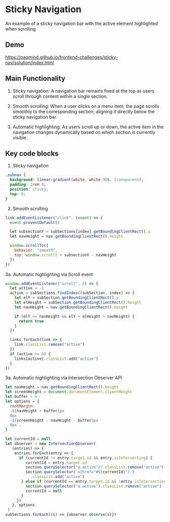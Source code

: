# Sticky Navigation 

An example of a sticky navigation bar with the active element highlighted when scrolling

## Demo
https://paqmind.github.io/frontend-challenges/sticky-nav/solution/index.html

## Main Functionality

1. Sticky navigation: A navigation bar remains fixed at the top as users scroll 
through content within a single section.
   
2. Smooth scrolling: When a user clicks on a menu item, the page scrolls smoothly
to the corresponding section, aligning it directly below the sticky navigation bar.

3. Automatic highlighting: As users scroll up or down, the active item in 
the navigation changes dynamically based on which section is currently visible.


## Key code blocks

1. Sticky navigation

```css
.subnav {
  background: linear-gradient(white, white 90%, transparent);
  padding: 2rem 0;
  position: sticky;
  top: 0;
} 
```

2. Smooth scrolling

```js
link.addEventListener("click", (event) => {
  event.preventDefault()

  let subsectionY = subSections[index].getBoundingClientRect().y
  let navHeight = nav.getBoundingClientRect().height

  window.scrollTo({
    behavior: "smooth",
    top: window.scrollY + subsectionY - navHeight
  })
})
```

3a. Automatic highlighting via Scroll event

```js
window.addEventListener("scroll", () => {
  let active = -1
  active = subSections.findIndex((subSection, index) => {
    let elY = subSection.getBoundingClientRect().y
    let elHeight = subSection.getBoundingClientRect().height
    let navHeight = nav.getBoundingClientRect().height

    if (elY <= navHeight && elY + elHeight > navHeight) {
      return true
    }
  })

  links.forEach(link => {
    link.classList.remove("active")
  })
  if (active >= 0) {
    links[active].classList.add("active")
  }
})
```

3a. Automatic highlighting via Intersection Observer API

```js
let navHeight = nav.getBoundingClientRect().height
let screenHeight = document.documentElement.clientHeight
let buffer = 4
let options = {
  rootMargin: `
  -${navHeight + buffer}px
  0px
  -${screenHeight - navHeight - buffer}px
  0px`,
}

let currentId = null
let observer = new IntersectionObserver(
   (entries) => {
    entries.forEach(entry => {
      if (currentId != entry.target.id && entry.isIntersecting) {
         currentId = entry.target.id
         section.querySelector("a.active")?.classList.remove("active")
         section.querySelector(`a[href="#${currentId}"]`)
           .classList.add("active")
       } else if (currentId == entry.target.id && !entry.isIntersecting) {
         section.querySelector("a.active").classList.remove("active")
         currentId = null
       }
     })
   }, options
 )
subSections.forEach((s) => {observer.observe(s)})
```
